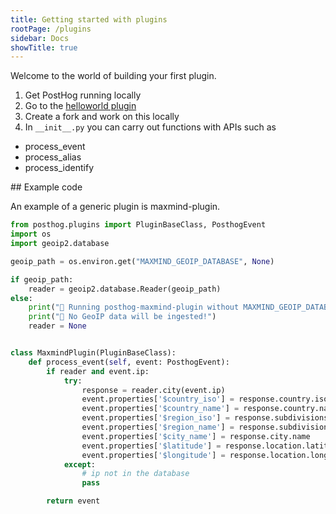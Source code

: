 ```yaml
---
title: Getting started with plugins
rootPage: /plugins
sidebar: Docs
showTitle: true
---
```


Welcome to the world of building your first plugin.

1. Get PostHog running locally
1. Go to the [helloworld plugin](https://github.com/PostHog/helloworldplugin)
1. Create a fork and work on this locally
1. In `__init__.py` you can carry out functions with APIs such as

* process_event
* process_alias
* process_identify

## Example code

An example of a generic plugin is maxmind-plugin.

```python
from posthog.plugins import PluginBaseClass, PosthogEvent
import os
import geoip2.database

geoip_path = os.environ.get("MAXMIND_GEOIP_DATABASE", None)

if geoip_path:
    reader = geoip2.database.Reader(geoip_path)
else:
    print("🔻 Running posthog-maxmind-plugin without MAXMIND_GEOIP_DATABASE")
    print("🔺 No GeoIP data will be ingested!")
    reader = None


class MaxmindPlugin(PluginBaseClass):
    def process_event(self, event: PosthogEvent):
        if reader and event.ip:
            try:
                response = reader.city(event.ip)
                event.properties['$country_iso'] = response.country.iso_code
                event.properties['$country_name'] = response.country.name
                event.properties['$region_iso'] = response.subdivisions.most_specific.iso_code
                event.properties['$region_name'] = response.subdivisions.most_specific.name
                event.properties['$city_name'] = response.city.name
                event.properties['$latitude'] = response.location.latitude
                event.properties['$longitude'] = response.location.longitude
            except:
                # ip not in the database
                pass

        return event
```